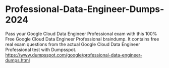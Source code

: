 # Professional-Data-Engineer-Dumps-2024
Pass your Google Cloud Data Engineer Professional exam with this 100% Free Google Cloud Data Engineer Professional braindump. It contains free real exam questions from the actual Google Cloud Data Engineer Professional test with Dumpsspot. https://www.dumpsspot.com/google/professional-data-engineer-dumps.html

